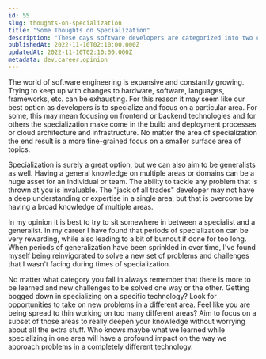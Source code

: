 ```yaml
---
id: 55
slug: thoughts-on-specialization
title: "Some Thoughts on Specialization"
description: "These days software developers are categorized into two common buckets, generalists and specialists. Neither category has an inherent advantage over the other and often times the pros and cons of a categories are contextual. In this post, I'm going to share my current thoughts on these categories and how floating between them has impacted my career."
publishedAt: 2022-11-10T02:10:00.000Z
updatedAt: 2022-11-10T02:10:00.000Z
metadata: dev,career,opinion
---
```


The world of software engineering is expansive and constantly growing. Trying to keep up with changes to hardware, software, languages, frameworks, etc. can be exhausting. For this reason it may seem like our best option as developers is to specialize and focus on a particular area. For some, this may mean focusing on frontend or backend technologies and for others the specialization make come in the build and deployment processes or cloud architecture and infrastructure. No matter the area of specialization the end result is a more fine-grained focus on a smaller surface area of topics.

Specialization is surely a great option, but we can also aim to be generalists as well. Having a general knowledge on multiple areas or domains can be a huge asset for an individual or team. The ability to tackle any problem that is thrown at you is invaluable. The "jack of all trades" developer may not have a deep understanding or expertise in a single area, but that is overcome by having a broad knowledge of multiple areas.

In my opinion it is best to try to sit somewhere in between a specialist and a generalist. In my career I have found that periods of specialization can be very rewarding, while also leading to a bit of burnout if done for too long. When periods of generalization have been sprinkled in over time, I've found myself being reinvigorated to solve a new set of problems and challenges that I wasn't facing during times of specialization.

No matter what category you fall in always remember that there is more to be learned and new challenges to be solved one way or the other. Getting bogged down in specializing on a specific technology? Look for opportunities to take on new problems in a different area. Feel like you are being spread to thin working on too many different areas? Aim to focus on a subset of those areas to really deepen your knowledge without worrying about all the extra stuff. Who knows maybe what we learned while specializing in one area will have a profound impact on the way we approach problems in a completely different technology.
